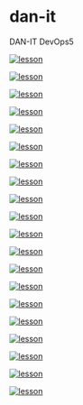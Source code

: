 # dan-it

DAN-IT DevOps5

[![lesson](https://img.shields.io/badge/HW-01-25a148?logo=git&logoColor=white)](https://github.com/Akyna/dan-it/tree/main/homework_01)

[![lesson](https://img.shields.io/badge/HW-03-25a148?logo=git&logoColor=white)](https://github.com/Akyna/dan-it/tree/main/homework_03)

[![lesson](https://img.shields.io/badge/HW-04-25a148?logo=git&logoColor=white)](https://github.com/Akyna/dan-it/tree/main/homework_04)

[![lesson](https://img.shields.io/badge/HW-05-25a148?logo=git&logoColor=white)](https://github.com/Akyna/dan-it/tree/main/homework_05)

[![lesson](https://img.shields.io/badge/HW-06-25a148?logo=git&logoColor=white)](https://github.com/Akyna/dan-it/tree/main/homework_06)

[![lesson](https://img.shields.io/badge/HW-07-25a148?logo=git&logoColor=white)](https://github.com/Akyna/dan-it/tree/main/homework_07)

[![lesson](https://img.shields.io/badge/HW-08-25a148?logo=git&logoColor=white)](https://github.com/Akyna/dan-it/tree/main/homework_08)

[![lesson](https://img.shields.io/badge/HW-step_project_1-25a148?logo=git&logoColor=white)](https://github.com/Akyna/dan-it/tree/main/step_project_1)

[![lesson](https://img.shields.io/badge/HW-10-25a148?logo=git&logoColor=white)](https://github.com/Akyna/dan-it/tree/main/homework_10)

[![lesson](https://img.shields.io/badge/HW-11-25a148?logo=git&logoColor=white)](https://github.com/Akyna/dan-it/tree/main/homework_11)

[![lesson](https://img.shields.io/badge/HW-12-25a148?logo=git&logoColor=white)](https://github.com/Akyna/dan-it/tree/main/homework_12)

[![lesson](https://img.shields.io/badge/HW-13-25a148?logo=git&logoColor=white)](https://github.com/Akyna/dan-it/tree/main/homework_13)

[![lesson](https://img.shields.io/badge/HW-14-25a148?logo=git&logoColor=white)](https://github.com/Akyna/dan-it/tree/main/homework_14)

[![lesson](https://img.shields.io/badge/HW-step_project_2-25a148?logo=git&logoColor=white)](https://github.com/Akyna/dan-it/tree/main/step_project_2)

[![lesson](https://img.shields.io/badge/HW-16-25a148?logo=git&logoColor=white)](https://github.com/Akyna/dan-it/tree/main/homework_16)

[![lesson](https://img.shields.io/badge/HW-17-25a148?logo=git&logoColor=white)](https://github.com/Akyna/dan-it/tree/main/homework_17)

[![lesson](https://img.shields.io/badge/HW-18-25a148?logo=git&logoColor=white)](https://github.com/Akyna/dan-it/tree/main/homework_18)

[![lesson](https://img.shields.io/badge/HW-19-25a148?logo=git&logoColor=white)](https://github.com/Akyna/dan-it/tree/main/homework_19)

[![lesson](https://img.shields.io/badge/HW-20-25a148?logo=git&logoColor=white)](https://github.com/Akyna/dan-it/tree/main/homework_20)

[![lesson](https://img.shields.io/badge/HW-21-blue?logo=git&logoColor=white)](https://github.com/Akyna/dan-it/tree/main/homework_21)
